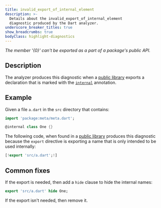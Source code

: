 ```yaml
---
title: invalid_export_of_internal_element
description: >-
  Details about the invalid_export_of_internal_element
  diagnostic produced by the Dart analyzer.
underscore_breaker_titles: true
show_breadcrumbs: true
bodyClass: highlight-diagnostics
---
```


_The member '{0}' can't be exported as a part of a package's public API._

## Description

The analyzer produces this diagnostic when a [public library][] exports a
declaration that is marked with the [`internal`][meta-internal]
annotation.

## Example

Given a file `a.dart` in the `src` directory that contains:

```dart
import 'package:meta/meta.dart';

@internal class One {}
```

The following code, when found in a [public library][] produces this
diagnostic because the `export` directive is exporting a name that is only
intended to be used internally:

```dart
[!export 'src/a.dart';!]
```

## Common fixes

If the export is needed, then add a `hide` clause to hide the internal
names:

```dart
export 'src/a.dart' hide One;
```

If the export isn't needed, then remove it.

[meta-internal]: https://pub.dev/documentation/meta/latest/meta/internal-constant.html
[public library]: /resources/glossary#public-library
